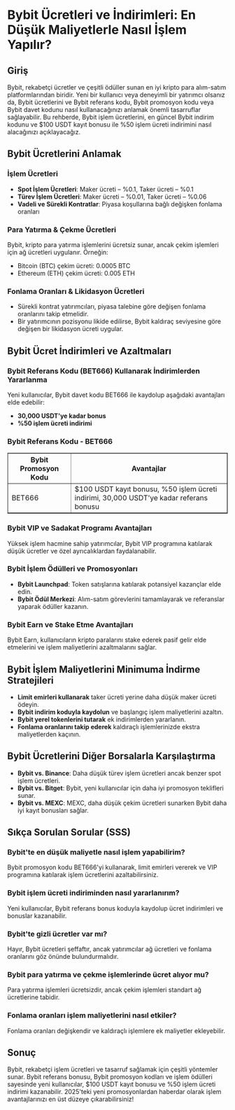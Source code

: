 <h1>Bybit Ücretleri ve İndirimleri: En Düşük Maliyetlerle Nasıl İşlem Yapılır?</h1>
<h2>Giriş</h2>
<p>Bybit, rekabetçi ücretler ve çeşitli ödüller sunan en iyi kripto para alım-satım platformlarından biridir. Yeni bir kullanıcı veya deneyimli bir yatırımcı olsanız da, Bybit ücretlerini ve Bybit referans kodu, Bybit promosyon kodu veya Bybit davet kodunu nasıl kullanacağınızı anlamak önemli tasarruflar sağlayabilir. Bu rehberde, Bybit işlem ücretlerini, en güncel Bybit indirim kodunu ve $100 USDT kayıt bonusu ile %50 işlem ücreti indirimini nasıl alacağınızı açıklayacağız.</p>

<h2>Bybit Ücretlerini Anlamak</h2>
<h3>İşlem Ücretleri</h3>
<ul>
    <li><strong>Spot İşlem Ücretleri</strong>: Maker ücreti – %0.1, Taker ücreti – %0.1</li>
    <li><strong>Türev İşlem Ücretleri</strong>: Maker ücreti – %0.01, Taker ücreti – %0.06</li>
    <li><strong>Vadeli ve Sürekli Kontratlar</strong>: Piyasa koşullarına bağlı değişken fonlama oranları</li>
</ul>

<h3>Para Yatırma & Çekme Ücretleri</h3>
<p>Bybit, kripto para yatırma işlemlerini ücretsiz sunar, ancak çekim işlemleri için ağ ücretleri uygulanır. Örneğin:</p>
<ul>
    <li>Bitcoin (BTC) çekim ücreti: 0.0005 BTC</li>
    <li>Ethereum (ETH) çekim ücreti: 0.005 ETH</li>
</ul>

<h3>Fonlama Oranları & Likidasyon Ücretleri</h3>
<ul>
    <li>Sürekli kontrat yatırımcıları, piyasa talebine göre değişen fonlama oranlarını takip etmelidir.</li>
    <li>Bir yatırımcının pozisyonu likide edilirse, Bybit kaldıraç seviyesine göre değişen bir likidasyon ücreti uygular.</li>
</ul>

<h2>Bybit Ücret İndirimleri ve Azaltmaları</h2>
<h3>Bybit Referans Kodu (BET666) Kullanarak İndirimlerden Yararlanma</h3>
<p>Yeni kullanıcılar, Bybit davet kodu BET666 ile kaydolup aşağıdaki avantajları elde edebilir:</p>
<ul>
    <li><strong>30,000 USDT'ye kadar bonus</strong></li>
    <li><strong>%50 işlem ücreti indirimi</strong></li>
</ul>

<h3>Bybit Referans Kodu - BET666</h3>
<table border="1">
    <tr>
        <th>Bybit Promosyon Kodu</th>
        <th>Avantajlar</th>
    </tr>
    <tr>
        <td>BET666</td>
        <td>$100 USDT kayıt bonusu, %50 işlem ücreti indirimi, 30,000 USDT'ye kadar referans bonusu</td>
    </tr>
</table>

<h3>Bybit VIP ve Sadakat Programı Avantajları</h3>
<p>Yüksek işlem hacmine sahip yatırımcılar, Bybit VIP programına katılarak düşük ücretler ve özel ayrıcalıklardan faydalanabilir.</p>

<h3>Bybit İşlem Ödülleri ve Promosyonları</h3>
<ul>
    <li><strong>Bybit Launchpad</strong>: Token satışlarına katılarak potansiyel kazançlar elde edin.</li>
    <li><strong>Bybit Ödül Merkezi</strong>: Alım-satım görevlerini tamamlayarak ve referanslar yaparak ödüller kazanın.</li>
</ul>

<h3>Bybit Earn ve Stake Etme Avantajları</h3>
<p>Bybit Earn, kullanıcıların kripto paralarını stake ederek pasif gelir elde etmelerini ve işlem maliyetlerini azaltmalarını sağlar.</p>

<h2>Bybit İşlem Maliyetlerini Minimuma İndirme Stratejileri</h2>
<ul>
    <li><strong>Limit emirleri kullanarak</strong> taker ücreti yerine daha düşük maker ücreti ödeyin.</li>
    <li><strong>Bybit indirim koduyla kaydolun</strong> ve başlangıç işlem maliyetlerini azaltın.</li>
    <li><strong>Bybit yerel tokenlerini tutarak</strong> ek indirimlerden yararlanın.</li>
    <li><strong>Fonlama oranlarını takip ederek</strong> kaldıraçlı işlemlerinizde ekstra maliyetlerden kaçının.</li>
</ul>

<h2>Bybit Ücretlerini Diğer Borsalarla Karşılaştırma</h2>
<ul>
    <li><strong>Bybit vs. Binance</strong>: Daha düşük türev işlem ücretleri ancak benzer spot işlem ücretleri.</li>
    <li><strong>Bybit vs. Bitget</strong>: Bybit, yeni kullanıcılar için daha iyi promosyon teklifleri sunar.</li>
    <li><strong>Bybit vs. MEXC</strong>: MEXC, daha düşük çekim ücretleri sunarken Bybit daha iyi kayıt bonusları sağlar.</li>
</ul>

<h2>Sıkça Sorulan Sorular (SSS)</h2>

<h3>Bybit'te en düşük maliyetle nasıl işlem yapabilirim?</h3>
<p>Bybit promosyon kodu BET666'yi kullanarak, limit emirleri vererek ve VIP programına katılarak işlem ücretlerini azaltabilirsiniz.</p>

<h3>Bybit işlem ücreti indiriminden nasıl yararlanırım?</h3>
<p>Yeni kullanıcılar, Bybit referans bonus koduyla kaydolup ücret indirimleri ve bonuslar kazanabilir.</p>

<h3>Bybit'te gizli ücretler var mı?</h3>
<p>Hayır, Bybit ücretleri şeffaftır, ancak yatırımcılar ağ ücretleri ve fonlama oranlarını göz önünde bulundurmalıdır.</p>

<h3>Bybit para yatırma ve çekme işlemlerinde ücret alıyor mu?</h3>
<p>Para yatırma işlemleri ücretsizdir, ancak çekim işlemleri standart ağ ücretlerine tabidir.</p>

<h3>Fonlama oranları işlem maliyetlerini nasıl etkiler?</h3>
<p>Fonlama oranları değişkendir ve kaldıraçlı işlemlere ek maliyetler ekleyebilir.</p>

<h2>Sonuç</h2>
<p>Bybit, rekabetçi işlem ücretleri ve tasarruf sağlamak için çeşitli yöntemler sunar. Bybit referans bonusu, Bybit promosyon kodları ve işlem ödülleri sayesinde yeni kullanıcılar, $100 USDT kayıt bonusu ve %50 işlem ücreti indirimi kazanabilir. 2025'teki yeni promosyonlardan haberdar olarak işlem avantajlarınızı en üst düzeye çıkarabilirsiniz!</p>
